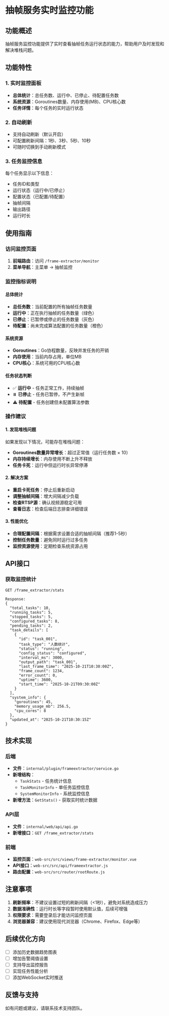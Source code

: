 # 抽帧服务实时监控功能

## 功能概述

抽帧服务监控功能提供了实时查看抽帧任务运行状态的能力，帮助用户及时发现和解决堆栈问题。

## 功能特性

### 1. 实时监控面板
- **总体统计**：总任务数、运行中、已停止、待配置任务数
- **系统资源**：Goroutines数量、内存使用(MB)、CPU核心数
- **任务详情**：每个任务的实时运行状态

### 2. 自动刷新
- 支持自动刷新（默认开启）
- 可配置刷新间隔：1秒、3秒、5秒、10秒
- 可随时切换到手动刷新模式

### 3. 任务监控信息
每个任务显示以下信息：
- 任务ID和类型
- 运行状态（运行中/已停止）
- 配置状态（已配置/待配置）
- 抽帧间隔
- 输出路径
- 运行时长

## 使用指南

### 访问监控页面

1. **前端路由**：访问 `/frame-extractor/monitor`
2. **菜单导航**：主菜单 -> 抽帧监控

### 监控指标说明

#### 总体统计
- **总任务数**：当前配置的所有抽帧任务数量
- **运行中**：正在执行抽帧的任务数量（绿色）
- **已停止**：已暂停或停止的任务数量（灰色）
- **待配置**：尚未完成算法配置的任务数量（橙色）

#### 系统资源
- **Goroutines**：Go协程数量，反映并发任务的开销
- **内存使用**：当前内存占用，单位MB
- **CPU核心**：系统可用的CPU核心数

#### 任务状态判断
- ✅ **运行中** - 任务正常工作，持续抽帧
- ⏸️ **已停止** - 任务已暂停，不产生新帧
- ⚠️ **待配置** - 任务创建但未配置算法参数

### 操作建议

#### 1. 发现堆栈问题
如果发现以下情况，可能存在堆栈问题：
- **Goroutines数量异常增长**：超过正常值（运行任务数 × 10）
- **内存持续增长**：内存使用不断上升不释放
- **任务卡死**：运行中但运行时长异常停滞

#### 2. 解决方案
- **重启卡死任务**：停止后重新启动
- **调整抽帧间隔**：增大间隔减少负载
- **检查RTSP源**：确认视频源稳定可用
- **查看日志**：检查后端日志排查详细错误

#### 3. 性能优化
- **合理配置间隔**：根据需求设置合适的抽帧间隔（推荐1-5秒）
- **控制任务数量**：避免同时运行过多任务
- **监控资源使用**：定期检查系统资源占用

## API接口

### 获取监控统计
```http
GET /frame_extractor/stats

Response:
{
  "total_tasks": 10,
  "running_tasks": 5,
  "stopped_tasks": 5,
  "configured_tasks": 8,
  "pending_tasks": 2,
  "task_details": [
    {
      "id": "task_001",
      "task_type": "人数统计",
      "status": "running",
      "config_status": "configured",
      "interval_ms": 3000,
      "output_path": "task_001",
      "last_frame_time": "2025-10-21T10:30:00Z",
      "frame_count": 1234,
      "error_count": 0,
      "uptime": 3600,
      "start_time": "2025-10-21T09:30:00Z"
    }
  ],
  "system_info": {
    "goroutines": 45,
    "memory_usage_mb": 256.5,
    "cpu_cores": 8
  },
  "updated_at": "2025-10-21T10:30:15Z"
}
```

## 技术实现

### 后端
- **文件**：`internal/plugin/frameextractor/service.go`
- **新增结构**：
  - `TaskStats` - 任务统计信息
  - `TaskMonitorInfo` - 单任务监控信息
  - `SystemMonitorInfo` - 系统监控信息
- **新增方法**：`GetStats()` - 获取实时统计数据

### API层
- **文件**：`internal/web/api/api.go`
- **新增接口**：`GET /frame_extractor/stats`

### 前端
- **监控页面**：`web-src/src/views/frame-extractor/monitor.vue`
- **API接口**：`web-src/src/api/frameextractor.js`
- **路由配置**：`web-src/src/router/rootRoute.js`

## 注意事项

1. **刷新频率**：不建议设置过短的刷新间隔（<1秒），避免对系统造成压力
2. **数据准确性**：运行时长等字段暂时使用默认值，后续可增强
3. **权限要求**：需要登录后才能访问监控页面
4. **浏览器兼容**：建议使用现代浏览器（Chrome、Firefox、Edge等）

## 后续优化方向

- [ ] 添加历史数据趋势图表
- [ ] 增加告警阈值设置
- [ ] 支持导出监控报告
- [ ] 实现任务性能分析
- [ ] 添加WebSocket实时推送

## 反馈与支持

如有问题或建议，请联系技术支持团队。

